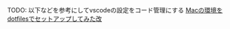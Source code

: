 TODO: 以下などを参考にしてvscodeの設定をコード管理にする
[Macの環境をdotfilesでセットアップしてみた改](https://zenn.dev/tsukuboshi/articles/6e82aef942d9af)